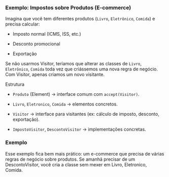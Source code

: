 ### Exemplo: Impostos sobre Produtos (E-commerce)

Imagina que você tem diferentes produtos (`Livro`, `Eletrônico`, `Comida`) e precisa calcular:

- Imposto normal (ICMS, ISS, etc.)

- Desconto promocional

- Exportação

Se não usarmos Visitor, teríamos que alterar as classes de `Livro`, `Eletrônico`, `Comida` toda vez que criássemos uma nova regra de negócio.
Com Visitor, apenas criamos um novo visitante.

Estrutura

- `Produto` (Element) → interface comum com `accept(Visitor)`.

- `Livro`, `Eletronico`, `Comida` → elementos concretos.

- `Visitor` → interface para visitantes (ex: cálculo de imposto, desconto, exportação).

- `ImpostoVisitor`, `DescontoVisitor` → implementações concretas.

### Exemplo
Esse exemplo fica bem mais prático: um e-commerce que precisa de várias regras de negócio sobre produtos.
Se amanhã precisar de um DescontoVisitor, você cria a classe sem mexer em Livro, Eletronico, Comida.
